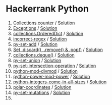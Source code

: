 # Hackerrank Python

1. [Collections counter](https://www.hackerrank.com/challenges/collections-counter/problem?isFullScreen=true) / [Solution](Collections-counter/Solution.py)
2. [Exceptions](https://www.hackerrank.com/challenges/exceptions/problem?isFullScreen=true) / [Solution](Exceptions/Solution.py)
3. [collections.OrderedDict](https://www.hackerrank.com/challenges/py-collections-ordereddict/problem?isFullScreen=true) / [Solution](Collections.OrderedDict/Solution.py)
4. [incorrect-regex](https://www.hackerrank.com/challenges/incorrect-regex/problem?isFullScreen=true) / [Solution](Incorrect-regex/Solution.py)
5. [py-set-add](https://www.hackerrank.com/challenges/py-set-add/problem?isFullScreen=true) / [Solution](Py-set-add/Solution.py)
6. [Set .discard(), .remove() & .pop()](https://www.hackerrank.com/challenges/py-set-discard-remove-pop/problem) / [Solution](Py-set-discard-remove-pop/Solution.py)
7. [collections.deque()](https://www.hackerrank.com/challenges/py-collections-deque/problem?isFullScreen=true) / [Solution](Collections.deque()/Solution.py)
8. [py-set-union](https://www.hackerrank.com/challenges/py-set-union/problem?isFullScreen=true) / [Solution](Py-set-union/Solution.py)
9. [py-set-intersection-operation](https://www.hackerrank.com/challenges/py-set-intersection-operation/problem?isFullScreen=true) / [Solution](Py-set-intersection-operation/Solution.py)
10. [python-mod-divmod](https://www.hackerrank.com/challenges/python-mod-divmod/problem?isFullScreen=true) / [Solution](Python-mod-divmod/Solution.py)
11. [python-power-mod-power](https://www.hackerrank.com/challenges/python-power-mod-power/problem?isFullScreen=true) / [Solution](Python-power-mod-power/Solution.py)
12. [python-integers-come-in-all-sizes](https://www.hackerrank.com/challenges/python-integers-come-in-all-sizes/problem?isFullScreen=true) / [Solution](Python-integers-come-in-all-sizes/Solution.py)
13. [polar-coordinates](https://www.hackerrank.com/challenges/polar-coordinates/problem?isFullScreen=true) / [Solution](Polar-coordinates/Solution.py)
14. [py-set-mutations](https://www.hackerrank.com/challenges/py-set-mutations/problem?isFullScreen=true) / [Solution](Py-set-mutations/Solution.py)
15. 

